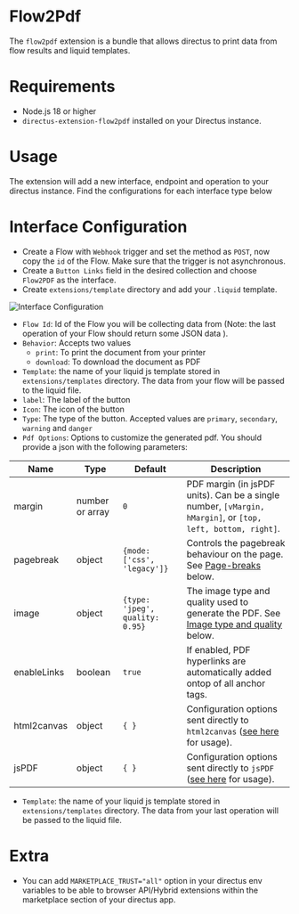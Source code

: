# Flow2Pdf

The `flow2pdf` extension is a bundle that allows directus to print data from flow results and liquid templates.

# Requirements

- Node.js 18 or higher
- `directus-extension-flow2pdf` installed on your Directus instance.

# Usage

The extension will add a new interface, endpoint and operation to your directus instance.
Find the configurations for each interface type below

# Interface Configuration

- Create a Flow with `Webhook` trigger and set the method as `POST`, now copy the `id` of the Flow. Make sure that the trigger is not asynchronous.
- Create a `Button Links` field in the desired collection and choose `Flow2PDF` as the interface.
- Create `extensions/template` directory and add your `.liquid` template.

![Interface Configuration](https://github.com/karamokoisrael/directus-extension-flow2pdf/blob/master/images/interface-configuration.png?raw=true "Configurations")

- `Flow Id`: Id of the Flow you will be collecting data from (Note: the last operation of your Flow should return some JSON data ).
- `Behavior`: Accepts two values
  - `print`: To print the document from your printer
  - `download`: To download the document as PDF
- `Template`: the name of your liquid js template stored in `extensions/templates` directory. The data from your flow will be passed to the liquid file.
- `label`: The label of the button
- `Icon`: The icon of the button
- `Type`: The type of the button. Accepted values are `primary`, `secondary`, `warning` and `danger`
- `Pdf Options`: Options to customize the generated pdf. You should provide a json with the following parameters:

|Name        |Type            |Default                         |Description                                                                                                 |
|------------|----------------|--------------------------------|------------------------------------------------------------------------------------------------------------|
|margin      |number or array |`0`                             |PDF margin (in jsPDF units). Can be a single number, `[vMargin, hMargin]`, or `[top, left, bottom, right]`. |
|pagebreak   |object          |`{mode: ['css', 'legacy']}`     |Controls the pagebreak behaviour on the page. See [Page-breaks](#page-breaks) below.                        |
|image       |object          |`{type: 'jpeg', quality: 0.95}` |The image type and quality used to generate the PDF. See [Image type and quality](#image-type-and-quality) below.|
|enableLinks |boolean         |`true`                          |If enabled, PDF hyperlinks are automatically added ontop of all anchor tags.                                |
|html2canvas |object          |`{ }`                           |Configuration options sent directly to `html2canvas` ([see here](https://html2canvas.hertzen.com/configuration) for usage).|
|jsPDF       |object          |`{ }`                           |Configuration options sent directly to `jsPDF` ([see here](http://rawgit.com/MrRio/jsPDF/master/docs/jsPDF.html) for usage).|


- `Template`: the name of your liquid js template stored in `extensions/templates` directory. The data from your last operation will be passed to the liquid file.

# Extra

- You can add `MARKETPLACE_TRUST="all"` option in your directus env variables to be able to browser API/Hybrid extensions within the marketplace section of your directus app.
```